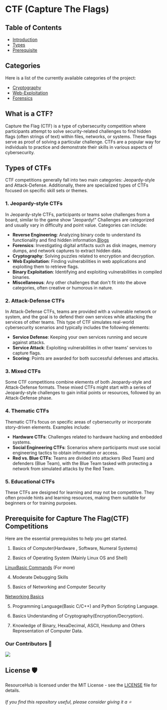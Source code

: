 # CTF (Capture The Flags)

## Table of Contents


- [Introduction ](#what-is-a-ctf)<br>
- [Types](#types-of-ctfs)<br>
- [ Prerequisite](#prerequisite-for-capture-the-flagctf-competitions)<br>

## Categories

Here is a list of the currently available categories of the project:<br>
- [Cryptography](https://github.com/shuvadeepmondal/All-about-CTF/blob/main/Cryptography)
- [Web-Exploitation](https://github.com/shuvadeepmondal/All-about-CTF/blob/main/Web-Exploitation)
- [Forensics](https://github.com/shuvadeepmondal/All-about-CTF/blob/main/Forensics)

## What is a CTF?   

Capture the Flag (CTF) is a type of cybersecurity competition where participants attempt to solve security-related challenges to find hidden flags (often strings of text) within files, networks, or systems. These flags serve as proof of solving a particular challenge. CTFs are a popular way for individuals to practice and demonstrate their skills in various aspects of cybersecurity.

## Types of CTFs

CTF competitions generally fall into two main categories: Jeopardy-style and Attack-Defense. Additionally, there are specialized types of CTFs focused on specific skill sets or themes.

### 1. Jeopardy-style CTFs

In Jeopardy-style CTFs, participants or teams solve challenges from a board, similar to the game show "Jeopardy!" Challenges are categorized and usually vary in difficulty and point value. Categories can include:

- **Reverse Engineering**: Analyzing binary code to understand its functionality and find hidden information.[Blogs](https://shuvadeepmondal.blogspot.com/2024/05/introduction-to-reverse-engineering.html)
- **Forensics**: Investigating digital artifacts such as disk images, memory dumps, and network captures to extract hidden data.
- **Cryptography**: Solving puzzles related to encryption and decryption.
- **Web Exploitation**: Finding vulnerabilities in web applications and exploiting them to retrieve flags.
- **Binary Exploitation**: Identifying and exploiting vulnerabilities in compiled binaries.
- **Miscellaneous**: Any other challenges that don't fit into the above categories, often creative or humorous in nature.

### 2. Attack-Defense CTFs

In Attack-Defense CTFs, teams are provided with a vulnerable network or system, and the goal is to defend their own services while attacking the services of other teams. This type of CTF simulates real-world cybersecurity scenarios and typically includes the following elements:

- **Service Defense**: Keeping your own services running and secure against attacks.
- **Service Attack**: Exploiting vulnerabilities in other teams' services to capture flags.
- **Scoring**: Points are awarded for both successful defenses and attacks.

### 3. Mixed CTFs

Some CTF competitions combine elements of both Jeopardy-style and Attack-Defense formats. These mixed CTFs might start with a series of Jeopardy-style challenges to gain initial points or resources, followed by an Attack-Defense phase.

### 4. Thematic CTFs

Thematic CTFs focus on specific areas of cybersecurity or incorporate story-driven elements. Examples include:

- **Hardware CTFs**: Challenges related to hardware hacking and embedded systems.
- **Social Engineering CTFs**: Scenarios where participants must use social engineering tactics to obtain information or access.
- **Red vs. Blue CTFs**: Teams are divided into attackers (Red Team) and defenders (Blue Team), with the Blue Team tasked with protecting a network from simulated attacks by the Red Team.

### 5. Educational CTFs

These CTFs are designed for learning and may not be competitive. They often provide hints and learning resources, making them suitable for beginners or for training purposes.


## Prerequisite for Capture The Flag(CTF) Competitions

Here are the essential prerequisites to help you get started.

1. Basics of Computer(Hardware , Software, Numeral Systems)

2. Basics of Operating System (Mainly Linux OS and Shell)
   
[LinuxBasic Commands](https://blog.g0tmi1k.com/2011/08/basic-linux-privilege-escalation) (For more)

4. Moderate Debugging Skills

5. Basics of Networking and Computer Security


[Networking Basics](https://www.cisco.com/c/en_in/solutions/small-business/resource-center/networking/networking-basics.html)

5. Programming Language(Basic C/C++) and Python Scripting Language.

   
6. Basics Understanding of Cryptography(Encryption/Decryption).
 
8. Knowledge of Binary, HexaDecimal, ASCII, Hexdump and Others Representation of Computer Data.


















 ### Our Contributors 🤝
<a href="https://github.com/shuvadeepmondal/All-About-CTF/graphs/contributors">
  <img src="https://contrib.rocks/image?repo=shuvadeepmondal/All-About-CTF" />
</a>


## License 🛡️

ResourceHub is licensed under the MIT License - see the [LICENSE](https://github.com/shuvadeepmondal/All-about-CTF/blob/main/LICENSE) file for details.
<br>

###### If you find this repository useful, please consider giving it a ⭐️


